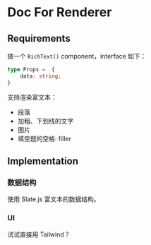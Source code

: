 # Doc For Renderer

## Requirements

做一个 `RichText()` component，interface 如下：

```ts
type Props =  {
    data: string;
}
```

支持渲染富文本：

- 段落
- 加粗、下划线的文字
- 图片
- 填空题的空格: filler

## Implementation

### 数据结构

使用 Slate.js 富文本的数据结构。

### UI

试试直接用 Tailwind？
